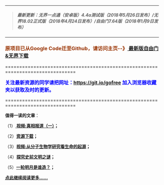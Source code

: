 ***
>##### 最新更新：无界一点通（安卓版）4.4a测试版（2018年5月26日发布）/无界18.02正式版（2018年4月24日发布）/自由门7.64版（2018年1月9日发布）
***

<h3><font color="#993300"> 原项目已从Google Code迁至Github，请访问主页--》<a href="https://github.com/sglfree/freesky/wiki/%E8%87%AA%E7%94%B1%E9%97%A8%E6%9C%80%E6%96%B0%E7%89%88%E4%B8%8B%E8%BD%BD-%E6%97%A0%E7%95%8C%E6%B5%8F%E8%A7%88%E6%9C%80%E6%96%B0%E6%AD%A3%E5%BC%8F%E7%89%88%E4%B8%8B%E8%BD%BD-%E7%BF%BB%E5%A2%99%E8%BD%AF%E4%BB%B6%E4%B8%8B%E8%BD%BD" target="_blank"> 最新版自由门&无界下载</a></font></h3>
<p>===============================================================================</p>
<font color="blue" size="3"><strong>关注最新资源的同学请把网址：<font color="#993300"><a href="https://git.io/gofree" target="_blank">https://git.io/gofree</a> </font>加入浏览器收藏夹以获取及时的更新。</strong></font>
<p>===============================================================================</p>
<p><strong>值得一读的文章</strong>：</p>
<p>（1）<strong><a href="http://freejumpa.aobook.men/index.php?tid=b1" target="_blank"> 视频:真相报道（一）</a>；</strong></p>
<p>（2）<strong><a href="http://freejumpa.aobook.men/index.php?tid=a4" target="_blank">资源下载</a>；</strong></p>
<p>（3）<strong><a href="http://freejumpa.aobook.men/index.php?tid=b3" target="_blank">视频:从分子生物学研究看生命的起源</a>；</strong></p>
<p>（4）<strong><a href="http://freejumpa.aobook.men/index.php?tid=b4" target="_blank">探究史前文明之谜</a>；</strong></p>
<p>（5）<strong><a href="http://freejumpa.aobook.men/index.php?tid=b6" target="_blank">一轮明月是谁造？</a>；</strong></p>
<p><strong><a href="http://freejumpa.aobook.men/index.php?tid=b7" target="_blank">点此继续阅读更多……</a></strong></p>

